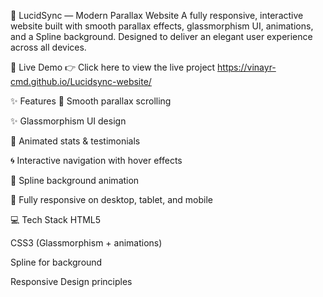 🌌 LucidSync — Modern Parallax Website
A fully responsive, interactive website built with smooth parallax effects, glassmorphism UI, animations, and a Spline background. Designed to deliver an elegant user experience across all devices.

🚀 Live Demo
👉 Click here to view the live project
https://vinayr-cmd.github.io/Lucidsync-website/

✨ Features
🌟 Smooth parallax scrolling

✨ Glassmorphism UI design

🚀 Animated stats & testimonials

🌀 Interactive navigation with hover effects

🎥 Spline background animation

📱 Fully responsive on desktop, tablet, and mobile

💻 Tech Stack
HTML5

CSS3 (Glassmorphism + animations)

Spline for background

Responsive Design principles

